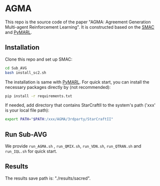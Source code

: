 # AGMA

This repo is the source code of the paper "AGMA: Agreement Generation Multi-agent Reinforcement Learning". It is constructed based on the [SMAC](https://github.com/oxwhirl/smac) and [PyMARL](https://github.com/oxwhirl/pymarl).

## Installation

Clone this repo and set up SMAC:

```sh
cd Sub_AVG
bash install_sc2.sh
```

The installation is same with [PyMARL](https://github.com/oxwhirl/pymarl). For quick start, you can install the necessary packages directly by (not recommended):

```sh
pip install -r requirements.txt
```

If needed, add  directory that contains StarCraftII to the system's path ('xxx' is your local file path):

```sh
export PATH="$PATH:/xxx/AGMA/3rdparty/StarCraftII"
```

## Run Sub-AVG

We provide  `run_AGMA.sh` , `run_QMIX.sh`, `run_VDN.sh`, `run_QTRAN.sh` and `run_IQL.sh` for quick start.

## Results

The results save path is:  "./results/sacred".

